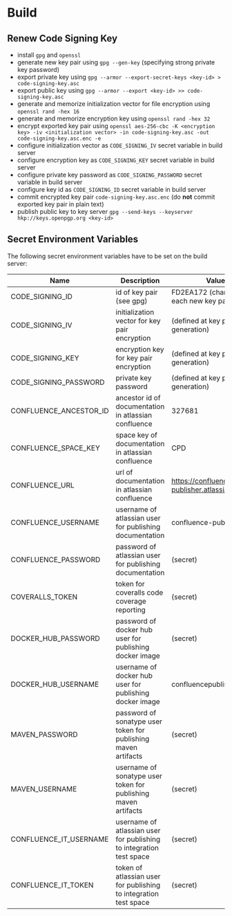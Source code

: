 # Build

## Renew Code Signing Key

- install `gpg` and `openssl`
- generate new key pair using `gpg --gen-key` (specifying strong private key password)
- export private key using `gpg --armor --export-secret-keys <key-id> > code-signing-key.asc`
- export public key using `gpg --armor --export <key-id> >> code-signing-key.asc`
- generate and memorize initialization vector for file encryption using `openssl rand -hex 16`
- generate and memorize encryption key using `openssl rand -hex 32`
- encrypt exported key pair using `openssl aes-256-cbc -K <encryption key> -iv <initialization vector> -in code-signing-key.asc -out code-signing-key.asc.enc -e`
- configure initialization vector as `CODE_SIGNING_IV` secret variable in build server
- configure encryption key as `CODE_SIGNING_KEY` secret variable in build server
- configure private key password as `CODE_SIGNING_PASSWORD` secret variable in build server
- configure key id as `CODE_SIGNING_ID` secret variable in build server
- commit encrypted key pair `code-signing-key.asc.enc` (do **not** commit exported key pair in plain text)
- publish public key to key server `gpg --send-keys --keyserver hkp://keys.openpgp.org <key-id>`


## Secret Environment Variables

The following secret environment variables have to be set on the build server:

| Name                   | Description                                                         | Value                                           |
|------------------------|---------------------------------------------------------------------|-------------------------------------------------|
| CODE_SIGNING_ID        | id of key pair (see gpg)                                            | FD2EA172 (changes for each new key pair)        |	
| CODE_SIGNING_IV        | initialization vector for key pair encryption                       | (defined at key pair generation)                |
| CODE_SIGNING_KEY       | encryption key for key pair encryption                              | (defined at key pair generation)                |	
| CODE_SIGNING_PASSWORD  | private key password                                                | (defined at key pair generation)                |	
| CONFLUENCE_ANCESTOR_ID | ancestor id of documentation in atlassian confluence                | 327681                                          |	
| CONFLUENCE_SPACE_KEY   | space key of documentation in atlassian confluence                  | CPD                                             |
| CONFLUENCE_URL         | url of documentation in atlassian confluence                        | https://confluence-publisher.atlassian.net/wiki |	
| CONFLUENCE_USERNAME    | username of atlassian user for publishing documentation             | confluence-publisher                            |
| CONFLUENCE_PASSWORD    | password of atlassian user for publishing documentation             | (secret)                                        |
| COVERALLS_TOKEN        | token for coveralls code coverage reporting                         | (secret)                                        |
| DOCKER_HUB_PASSWORD    | password of docker hub user for publishing docker image             | (secret)                                        |	
| DOCKER_HUB_USERNAME    | username of docker hub user for publishing docker image             | confluencepublisher                             |	
| MAVEN_PASSWORD         | password of sonatype user token for publishing maven artifacts      | (secret)                                        |	
| MAVEN_USERNAME         | username of sonatype user token for publishing maven artifacts      | (secret)                                        |
| CONFLUENCE_IT_USERNAME | username of atlassian user for publishing to integration test space | (secret)                                        |
| CONFLUENCE_IT_TOKEN    | token of atlassian user for publishing to integration test space    | (secret)                                        |
